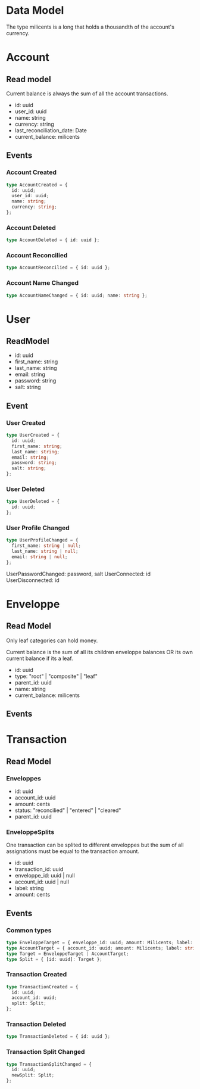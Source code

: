 # Data Model

The type milicents is a long that holds a thousandth of the account's currency.

# Account

## Read model

Current balance is always the sum of all the account transactions.

- id: uuid
- user_id: uuid
- name: string
- currency: string
- last_reconciliation_date: Date
- current_balance: milicents

## Events

### Account Created

```ts
type AccountCreated = {
  id: uuid;
  user_id: uuid;
  name: string;
  currency: string;
};
```

### Account Deleted

```ts
type AccountDeleted = { id: uuid };
```

### Account Reconcilied

```ts
type AccountReconcilied = { id: uuid };
```

### Account Name Changed

```ts
type AccountNameChanged = { id: uuid; name: string };
```

# User

## ReadModel

- id: uuid
- first_name: string
- last_name: string
- email: string
- password: string
- salt: string

## Event

### User Created

```ts
type UserCreated = {
  id: uuid;
  first_name: string;
  last_name: string;
  email: string;
  password: string;
  salt: string;
};
```

### User Deleted

```ts
type UserDeleted = {
  id: uuid;
};
```

### User Profile Changed

```ts
type UserProfileChanged = {
  first_name: string | null;
  last_name: string | null;
  email: string | null;
};
```

UserPasswordChanged: password, salt
UserConnected: id
UserDisconnected: id

# Enveloppe

## Read Model

Only leaf categories can hold money.

Current balance is the sum of all its children enveloppe balances OR its own current balance if its a leaf.

- id: uuid
- type: "root" | "composite" | "leaf"
- parent_id: uuid
- name: string
- current_balance: milicents

## Events

# Transaction

## Read Model

### Enveloppes

- id: uuid
- account_id: uuid
- amount: cents
- status: "reconcilied" | "entered" | "cleared"
- parent_id: uuid

### EnveloppeSplits

One transaction can be splited to different enveloppes but the sum of all assignations must be equal to the transaction amount.

- id: uuid
- transaction_id: uuid
- enveloppe_id: uuid | null
- account_id: uuid | null
- label: string
- amount: cents

## Events

### Common types

```typescript
type EnveloppeTarget = { enveloppe_id: uuid; amount: Milicents; label: string };
type AccountTarget = { account_id: uuid; amount: Milicents; label: string };
type Target = EnveloppeTarget | AccountTarget;
type Split = { [id: uuid]: Target };
```

### Transaction Created

```typescript
type TransactionCreated = {
  id: uuid;
  account_id: uuid;
  split: Split;
};
```

### Transaction Deleted

```typescript
type TransactionDeleted = { id: uuid };
```

### Transaction Split Changed

```typescript
type TransactionSplitChanged = {
  id: uuid;
  newSplit: Split;
};
```
